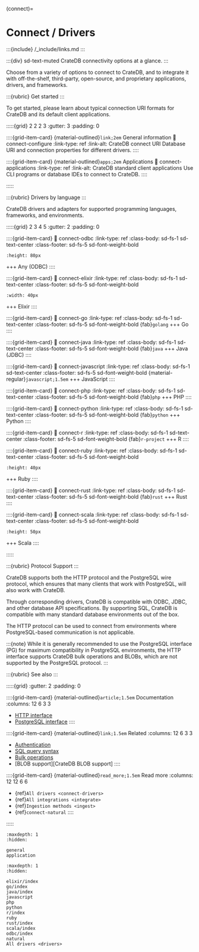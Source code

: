 (connect)=
# Connect / Drivers

:::{include} /_include/links.md
:::

:::{div} sd-text-muted
CrateDB connectivity options at a glance.
:::

Choose from a variety of options to connect to CrateDB, and to integrate it with
off-the-shelf, third-party, open-source, and proprietary applications, drivers,
and frameworks.

:::{rubric} Get started
:::

To get started,
please learn about typical connection URI formats for CrateDB and its
default client applications.

:::::{grid} 2 2 2 3
:gutter: 3
:padding: 0

::::{grid-item-card} {material-outlined}`link;2em` General information
:link: connect-configure
:link-type: ref
:link-alt: CrateDB connect URI
Database URI and connection properties for different drivers.
::::

::::{grid-item-card} {material-outlined}`apps;2em` Applications
:link: connect-applications
:link-type: ref
:link-alt: CrateDB standard client applications
Use CLI programs or database IDEs to connect to CrateDB.
::::

:::::


:::{rubric} Drivers by language
:::

CrateDB drivers and adapters for supported programming languages, frameworks, and environments.


:::::{grid} 2 3 4 5
:gutter: 2
:padding: 0

::::{grid-item-card}
:link: connect-odbc
:link-type: ref
:class-body: sd-fs-1 sd-text-center
:class-footer: sd-fs-5 sd-font-weight-bold

```{image} /_assets/icon/odbc-logo.png
:height: 80px
```
+++
Any (ODBC)
::::

::::{grid-item-card}
:link: connect-elixir
:link-type: ref
:class-body: sd-fs-1 sd-text-center
:class-footer: sd-fs-5 sd-font-weight-bold

```{image} https://cdn.prod.website-files.com/6047a9e35e5dc54ac86ddd90/63064ea203056632171dfaa2_43c017db.png
:width: 40px
```
+++
Elixir
::::

::::{grid-item-card}
:link: connect-go
:link-type: ref
:class-body: sd-fs-1 sd-text-center
:class-footer: sd-fs-5 sd-font-weight-bold
{fab}`golang`
+++
Go
::::

::::{grid-item-card}
:link: connect-java
:link-type: ref
:class-body: sd-fs-1 sd-text-center
:class-footer: sd-fs-5 sd-font-weight-bold
{fab}`java`
+++
Java (JDBC)
::::

::::{grid-item-card}
:link: connect-javascript
:link-type: ref
:class-body: sd-fs-1 sd-text-center
:class-footer: sd-fs-5 sd-font-weight-bold
{material-regular}`javascript;1.5em`
+++
JavaScript
::::

::::{grid-item-card}
:link: connect-php
:link-type: ref
:class-body: sd-fs-1 sd-text-center
:class-footer: sd-fs-5 sd-font-weight-bold
{fab}`php`
+++
PHP
::::

::::{grid-item-card}
:link: connect-python
:link-type: ref
:class-body: sd-fs-1 sd-text-center
:class-footer: sd-fs-5 sd-font-weight-bold
{fab}`python`
+++
Python
::::

::::{grid-item-card}
:link: connect-r
:link-type: ref
:class-body: sd-fs-1 sd-text-center
:class-footer: sd-fs-5 sd-font-weight-bold
{fab}`r-project`
+++
R
::::

::::{grid-item-card}
:link: connect-ruby
:link-type: ref
:class-body: sd-fs-1 sd-text-center
:class-footer: sd-fs-5 sd-font-weight-bold

```{image} /_assets/icon/ruby-logo.svg
:height: 40px
```
+++
Ruby
::::

::::{grid-item-card}
:link: connect-rust
:link-type: ref
:class-body: sd-fs-1 sd-text-center
:class-footer: sd-fs-5 sd-font-weight-bold
{fab}`rust`
+++
Rust
::::

::::{grid-item-card}
:link: connect-scala
:link-type: ref
:class-body: sd-fs-1 sd-text-center
:class-footer: sd-fs-5 sd-font-weight-bold
```{image} /_assets/icon/scala-logo.svg
:height: 50px
```
+++
Scala
::::

:::::



:::{rubric} Protocol Support
:::

CrateDB supports both the HTTP protocol and the PostgreSQL wire protocol,
which ensures that many clients that work with PostgreSQL, will also work with
CrateDB.

Through corresponding drivers, CrateDB is compatible with ODBC,
JDBC, and other database API specifications. By supporting SQL, CrateDB is
compatible with many standard database environments out of the box.

The HTTP protocol can be used to connect from environments where
PostgreSQL-based communication is not applicable.

:::{note}
While it is generally recommended to use the PostgreSQL interface (PG) for maximum
compatibility in PostgreSQL environments, the HTTP interface supports CrateDB
bulk operations and BLOBs, which are not supported by the PostgreSQL
protocol.
:::

:::{rubric} See also
:::

:::::{grid}
:gutter: 2
:padding: 0

::::{grid-item-card} {material-outlined}`article;1.5em` Documentation
:columns: 12 6 3 3
- [HTTP interface]
- [PostgreSQL interface]
::::

::::{grid-item-card} {material-outlined}`link;1.5em` Related
:columns: 12 6 3 3
- [Authentication]
- [SQL query syntax]
- [Bulk operations]
- [BLOB support][CrateDB BLOB support]
::::

::::{grid-item-card} {material-outlined}`read_more;1.5em` Read more
:columns: 12 12 6 6
- {ref}`All drivers <connect-drivers>`
- {ref}`All integrations <integrate>`
- {ref}`Ingestion methods <ingest>`
- {ref}`connect-natural`
::::

:::::


```{toctree}
:maxdepth: 1
:hidden:

general
application
```

```{toctree}
:maxdepth: 1
:hidden:

elixir/index
go/index
java/index
javascript
php
python
r/index
ruby
rust/index
scala/index
odbc/index
natural
All drivers <drivers>
```


[Authentication]: inv:crate-reference:*:label#admin_auth
[Bulk operations]: inv:crate-reference:*:label#http-bulk-ops
[HTTP interface]: inv:crate-reference:*:label#interface-http
[PostgreSQL interface]: inv:crate-reference:*:label#interface-postgresql
[SQL query syntax]: inv:crate-reference:*:label#sql
